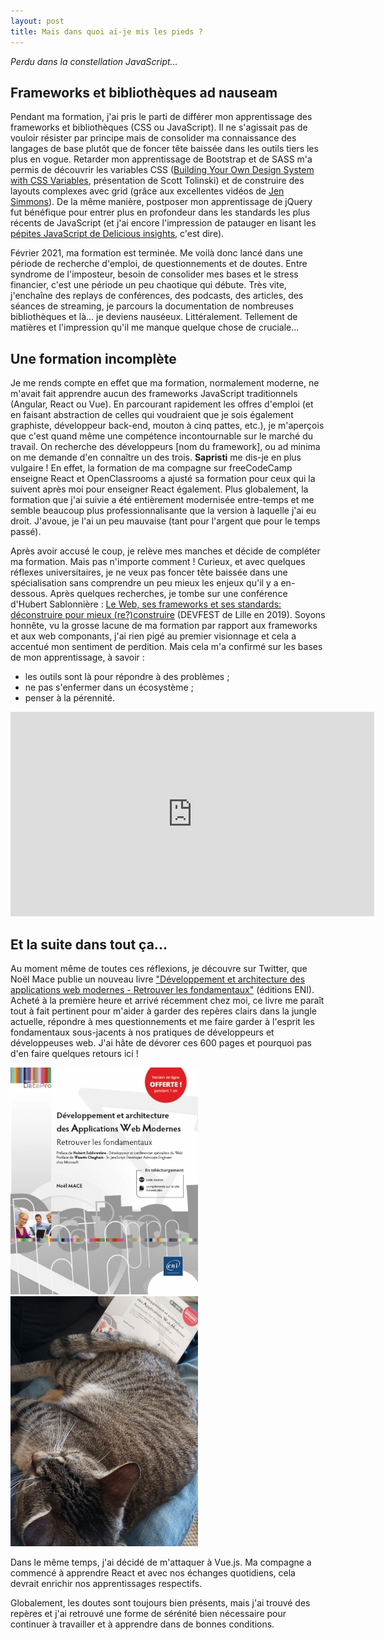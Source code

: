 ```yaml
---
layout: post
title: Mais dans quoi ai-je mis les pieds ?
---
```


*Perdu dans la constellation JavaScript...*

## Frameworks et bibliothèques ad nauseam

Pendant ma formation, j'ai pris le parti de différer mon apprentissage des frameworks et bibliothèques (CSS ou JavaScript). Il ne s'agissait pas de vouloir résister par principe mais de consolider ma connaissance des langages de base plutôt que de foncer tête baissée dans les outils tiers les plus en vogue. Retarder mon apprentissage de Bootstrap et de SASS m'a permis de découvrir les variables CSS ([Building Your Own Design System with CSS Variables](https://www.youtube.com/watch?v=LwYZTKxj-do), présentation de Scott Tolinski) et de construire des layouts complexes avec grid (grâce aux excellentes vidéos de [Jen Simmons](https://www.youtube.com/watch?v=FEnRpy9Xfes)). De la même manière, postposer mon apprentissage de jQuery fut bénéfique pour entrer plus en profondeur dans les standards les plus récents de JavaScript (et j'ai encore l'impression de patauger en lisant les [pépites JavaScript de Delicious insights](https://delicious-insights.com/fr/articles/js-nuggets/), c'est dire).

Février 2021, ma formation est terminée. Me voilà donc lancé dans une période de recherche d'emploi, de questionnements et de doutes. Entre syndrome de l'imposteur, besoin de consolider mes bases et le stress financier, c'est une période un peu chaotique qui débute. Très vite, j'enchaîne des replays de conférences, des podcasts, des articles, des séances de streaming, je parcours la documentation de nombreuses bibliothèques et là... je deviens nauséeux. Littéralement. Tellement de matières et l'impression qu'il me manque quelque chose de cruciale...


## Une formation incomplète

Je me rends compte en effet que ma formation, normalement moderne, ne m'avait fait apprendre aucun des frameworks JavaScript traditionnels (Angular, React ou Vue). En parcourant rapidement les offres d'emploi (et en faisant abstraction de celles qui voudraient que je sois également graphiste, développeur back-end, mouton à cinq pattes, etc.), je m'aperçois que c'est quand même une compétence incontournable sur le marché du travail. On recherche des développeurs [nom du framework], ou ad minima on me demande d'en connaître un des trois. **Sapristi** me dis-je en plus vulgaire ! En effet, la formation de ma compagne sur freeCodeCamp enseigne React et OpenClassrooms a ajusté sa formation pour ceux qui la suivent après moi pour enseigner React également. Plus globalement, la formation que j'ai suivie a été entièrement modernisée entre-temps et me semble beaucoup plus professionnalisante que la version à laquelle j'ai eu droit. J'avoue, je l'ai un peu mauvaise (tant pour l'argent que pour le temps passé).

Après avoir accusé le coup, je relève mes manches et décide de compléter ma formation. Mais pas n'importe comment ! Curieux, et avec quelques réflexes universitaires, je ne veux pas foncer tête baissée dans une spécialisation sans comprendre un peu mieux les enjeux qu'il y a en-dessous. Après quelques recherches, je tombe sur une conférence d'Hubert Sablonnière : [Le Web, ses frameworks et ses standards: déconstruire pour mieux (re?)construire](https://www.youtube.com/watch?v=3HW2k15R55A&t=17s) (DEVFEST de Lille en 2019). Soyons honnête, vu la grosse lacune de ma formation par rapport aux frameworks et aux web componants, j'ai rien pigé au premier visionnage et cela a accentué mon sentiment de perdition. Mais cela m'a confirmé sur les bases de mon apprentissage, à savoir :
- les outils sont là pour répondre à des problèmes ;
- ne pas s'enfermer dans un écosystème ;
- penser à la pérennité.

<iframe width="582" height="327" src="https://www.youtube.com/embed/3HW2k15R55A" title="YouTube video player" frameborder="0" allow="accelerometer; autoplay; clipboard-write; encrypted-media; gyroscope; picture-in-picture" allowfullscreen></iframe>

## Et la suite dans tout ça...

Au moment même de toutes ces réflexions, je découvre sur Twitter, que Noël Mace publie un nouveau livre ["Développement et architecture des applications web modernes - Retrouver les fondamentaux"](https://www.editions-eni.fr/livre/developpement-et-architecture-des-applications-web-modernes-retrouver-les-fondamentaux-9782409029523) (éditions ENI). Acheté à la première heure et arrivé récemment chez moi, ce livre me paraît tout à fait pertinent pour m'aider à garder des repères clairs dans la jungle actuelle, répondre à mes questionnements et me faire garder à l'esprit les fondamentaux sous-jacents à nos pratiques de développeurs et développeuses web. J'ai hâte de dévorer ces 600 pages et pourquoi pas d'en faire quelques retours ici !

![Couverture du livre](https://raw.githubusercontent.com/Yoplala/yoplala.github.io/master/images/Livre.jpg)
![Couverture du livre](https://raw.githubusercontent.com/Yoplala/yoplala.github.io/master/images/Chat.jpg)


Dans le même temps, j'ai décidé de m'attaquer à Vue.js. Ma compagne a commencé à apprendre React et avec nos échanges quotidiens, cela devrait enrichir nos apprentissages respectifs.

Globalement, les doutes sont toujours bien présents, mais j'ai trouvé des repères et j'ai retrouvé une forme de sérénité bien nécessaire pour continuer à travailler et à apprendre dans de bonnes conditions.


